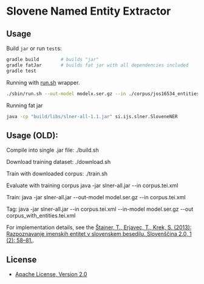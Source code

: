 # Slovene Named Entity Extractor

## Usage

Build `jar` or run `test`s:

```bash
gradle build        # builds "jar"
gradle fatJar       # builds fat jar with all dependencies included
gradle test
```

Running with [run.sh](sbing/run.sh) wrapper.

```bash
./sbin/run.sh --out-model modelx.ser.gz --in ./corpus/jos16534_entities.tsv
```

Running fat jar

```bash
java -cp "build/libs/slner-all-1.1.jar" si.ijs.slner.SloveneNER 
```

## Usage (OLD):

Compile into single .jar file:
./build.sh

Download training dataset:
./download.sh

Train with downloaded corpus:
./train.sh

Evaluate with training corpus
java -jar slner-all.jar --in corpus.tei.xml

Train:
java -jar slner-all.jar --out-model model.ser.gz --in corpus.tei.xml

Tag:
java -jar slner-all.jar --in corpus.tei.xml --in-model model.ser.gz --out corpus_with_entities.tei.xml

For implementation details, see the [Štajner, T., Erjavec, T., Krek, S. (2013): Razpoznavanje imenskih entitet v slovenskem besedilu. Slovenščina 2.0, 1 (2): 58–81.](http://www.trojina.org/slovenscina2.0/arhiv/2013/2/Slo2.0_2013_2_04.pdf).

## License

- [Apache License, Version 2.0](LICENSE)